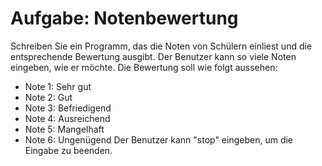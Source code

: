 # Aufgabe: Notenbewertung

Schreiben Sie ein Programm, das die Noten von Schülern einliest und die entsprechende Bewertung ausgibt. Der Benutzer kann so viele Noten eingeben, wie er möchte. Die Bewertung soll wie folgt aussehen:
- Note 1: Sehr gut
- Note 2: Gut
- Note 3: Befriedigend
- Note 4: Ausreichend
- Note 5: Mangelhaft
- Note 6: Ungenügend
Der Benutzer kann "stop" eingeben, um die Eingabe zu beenden.
